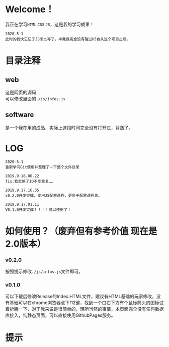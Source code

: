 # Welcome！
我正在学习`HTML` `CSS` `JS`，这是我的学习成果！
```
2020-5-1
此时的我快忘记了JS怎么写了，毕竟我完全没有碰过H5自从这个项目之后。
```


# 目录注释 
## web
这是网页的源码   
可以修改里面的`./js/infos.js`   
## software
是一个我在用的成品，实际上这段时间完全没有打开过，背熟了。


# LOG
```
2020-5-1 
重新学习Git使用并整理了一下整个文件目录

2019.9.18.00.22
fix:我忽略了ID不能重复……

2019.9.17.16.35
v0.2.0开发完成，使用JS配置课程，更易于配置课程表。

2019.9.17.01.11
V0.1.0开发完成！！！！可以使用了！

```

# 如何使用？（废弃但有参考价值 现在是2.0版本）
### v0.2.0
按照提示修改`./js/infos.js`文件即可。
### v0.1.0
可以下载后修改Release的Index.HTML文件，建议有HTML基础的玩家修改，没有基础可以在chrome浏览器点下f12键，找到一个口右下方有个鼠标箭头的图标试着折腾一下，对于我来说是很简单的，理所当然的事情，本页面完全没有任何数据库接入，纯静态页面，可以直接使用GithubPages服务。
# 提示
